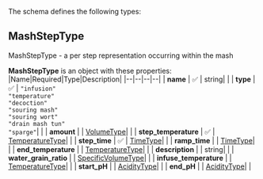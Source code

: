 The schema defines the following types:

## MashStepType 

MashStepType - a per step representation occurring within the mash

**MashStepType** is an object with these properties:
|Name|Required|Type|Description|
|--|--|--|--|
| **name** | :white_check_mark: | string|  |
| **type** | :white_check_mark: | `"infusion"`<br/>`"temperature"`<br/>`"decoction"`<br/>`"souring mash"`<br/>`"souring wort"`<br/>`"drain mash tun"`<br/>`"sparge"`|  |
| **amount** |  | [VolumeType](measureable_units.json.md#volumetype)|  |
| **step_temperature** | :white_check_mark: | [TemperatureType](measureable_units.json.md#temperaturetype)|  |
| **step_time** | :white_check_mark: | [TimeType](measureable_units.json.md#timetype)|  |
| **ramp_time** |  | [TimeType](measureable_units.json.md#timetype)|  |
| **end_temperature** |  | [TemperatureType](measureable_units.json.md#temperaturetype)|  |
| **description** |  | string|  |
| **water_grain_ratio** |  | [SpecificVolumeType](measureable_units.json.md#specificvolumetype)|  |
| **infuse_temperature** |  | [TemperatureType](measureable_units.json.md#temperaturetype)|  |
| **start_pH** |  | [AcidityType](measureable_units.json.md#aciditytype)|  |
| **end_pH** |  | [AcidityType](measureable_units.json.md#aciditytype)|  |

